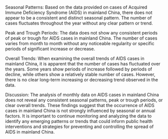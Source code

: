 Seasonal Patterns: Based on the data provided on cases of Acquired Immune Deficiency Syndrome (AIDS) in mainland China, there does not appear to be a consistent and distinct seasonal pattern. The number of cases fluctuates throughout the year without any clear pattern or trend.

Peak and Trough Periods: The data does not show any consistent periods of peak or trough for AIDS cases in mainland China. The number of cases varies from month to month without any noticeable regularity or specific periods of significant increase or decrease.

Overall Trends: When examining the overall trends of AIDS cases in mainland China, it is apparent that the number of cases has fluctuated over the years. Some years show periods of increase followed by periods of decline, while others show a relatively stable number of cases. However, there is no clear long-term increasing or decreasing trend observed in the data.

Discussion: The analysis of monthly data on AIDS cases in mainland China does not reveal any consistent seasonal patterns, peak or trough periods, or clear overall trends. These findings suggest that the occurrence of AIDS cases in mainland China is not strongly influenced by seasonal or annual factors. It is important to continue monitoring and analyzing the data to identify any emerging patterns or trends that could inform public health interventions and strategies for preventing and controlling the spread of AIDS in mainland China.